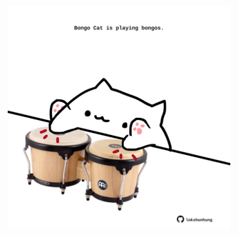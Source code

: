<!-- built at 12/03/2021, 18:03:59 UTC -->
<p align="center">
  <img width="500" height="500" src="./ReadmeImage.svg">
</p>
